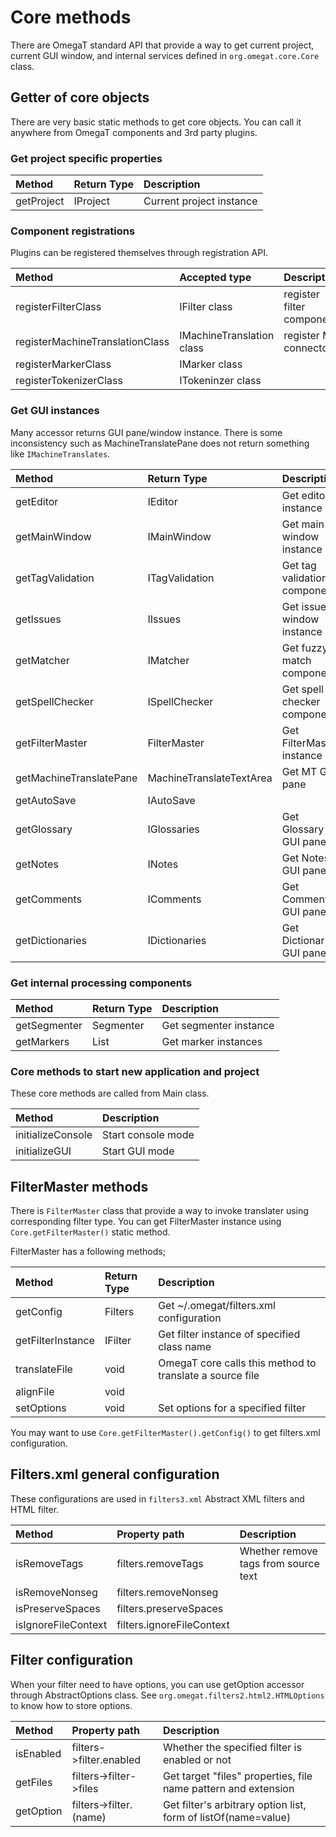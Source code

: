 # Core methods

There are OmegaT standard API that provide a way to get current project, current GUI window, and
internal services defined in `org.omegat.core.Core` class.

## Getter of core objects

There are very basic static methods to get core objects.
You can call it anywhere from OmegaT components and 3rd party plugins.

### Get project specific properties

| Method                  | Return Type              | Description                  |
|:------------------------|:-------------------------|:-----------------------------|
| getProject              | IProject                 | Current project instance     |


### Component registrations

Plugins can be registered themselves through registration API.

| Method                          | Accepted type             | Description               |
|:--------------------------------|:--------------------------|:--------------------------|
| registerFilterClass             | IFilter class             | register filter component |
| registerMachineTranslationClass | IMachineTranslation class | register MT connector     |
| registerMarkerClass             | IMarker class             |                           |
| registerTokenizerClass          | ITokeninzer class         |                           |

### Get GUI instances

Many accessor returns GUI pane/window instance.
There is some inconsistency such as MachineTranslatePane does not return something like
``IMachineTranslates``.

| Method                  | Return Type              | Description                  |
|:------------------------|:-------------------------|:-----------------------------|
| getEditor               | IEditor                  | Get editor instance          |
| getMainWindow           | IMainWindow              | Get main window instance     |
| getTagValidation        | ITagValidation           | Get tag validation component |
| getIssues               | IIssues                  | Get issues window instance   |
| getMatcher              | IMatcher                 | Get fuzzy match component    |
| getSpellChecker         | ISpellChecker            | Get spell checker component  |
| getFilterMaster         | FilterMaster             | Get FilterMaster instance    |
| getMachineTranslatePane | MachineTranslateTextArea | Get MT GUI pane              |
| getAutoSave             | IAutoSave                |                              |
| getGlossary             | IGlossaries              | Get Glossary GUI pane        |
| getNotes                | INotes                   | Get Notes GUI pane           | 
| getComments             | IComments                | Get Comments GUI pane        |
| getDictionaries         | IDictionaries            | Get Dictionaries GUI pane    |


### Get internal processing components

| Method                  | Return Type              | Description                  |
|:------------------------|:-------------------------|:-----------------------------|
| getSegmenter            | Segmenter                | Get segmenter instance       |
| getMarkers              | List<IMarkers>           | Get marker instances         |



### Core methods to start new application and project

These core methods are called from Main class.

| Method                   | Description                  |
|:-------------------------|:-----------------------------|
| initializeConsole        | Start console mode           |
| initializeGUI            | Start GUI mode               |


## FilterMaster methods

There is ``FilterMaster`` class that provide a way to invoke translater using corresponding filter type.
You can get FilterMaster instance using ``Core.getFilterMaster()`` static method.

FilterMaster has a following methods;

| Method            | Return Type | Description                                              |
|:------------------|:------------|:---------------------------------------------------------|
| getConfig         | Filters     | Get ~/.omegat/filters.xml configuration                  |
| getFilterInstance | IFilter     | Get filter instance of specified class name              |
| translateFile     | void        | OmegaT core calls this method to translate a source file |      
| alignFile         | void        |                                                          |
| setOptions        | void        | Set options for a specified filter                       |


You may want to use ``Core.getFilterMaster().getConfig()`` to get filters.xml configuration.


## Filters.xml general configuration

These configurations are used in ``filters3.xml`` Abstract XML filters and HTML filter.

| Method              | Property path             | Description                          |
|:--------------------|:--------------------------|:-------------------------------------|
| isRemoveTags        | filters.removeTags        | Whether remove tags from source text |   
| isRemoveNonseg      | filters.removeNonseg      |                                      |
| isPreserveSpaces    | filters.preserveSpaces    |                                      |
| isIgnoreFileContext | filters.ignoreFileContext |                                      |


## Filter configuration

When your filter need to have options, you can use getOption accessor through AbstractOptions class.
See ``org.omegat.filters2.html2.HTMLOptions`` to know how to store options.

| Method              | Property path            | Description                                                    |
|:--------------------|:-------------------------|:---------------------------------------------------------------|
| isEnabled           | filters->filter.enabled  | Whether the specified filter is enabled or not                 |
| getFiles            | filters->filter->files   | Get target "files" properties, file name pattern and extension |
| getOption           | filters->filter.(name)   | Get filter's arbitrary option list, form of listOf(name=value) |

